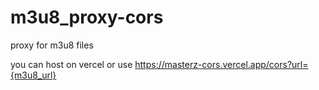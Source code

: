 # m3u8_proxy-cors
proxy for m3u8 files


you can host on vercel or use
https://masterz-cors.vercel.app/cors?url={m3u8_url}
